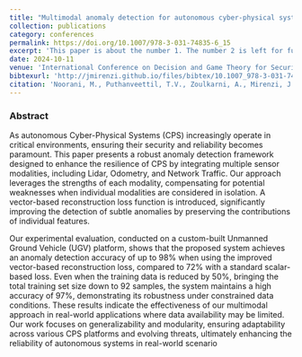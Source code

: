 ```yaml
---
title: "Multimodal anomaly detection for autonomous cyber-physical systems empowering real-world evaluation"
collection: publications
category: conferences
permalink: https://doi.org/10.1007/978-3-031-74835-6_15
excerpt: 'This paper is about the number 1. The number 2 is left for future work.'
date: 2024-10-11
venue: 'International Conference on Decision and Game Theory for Security'
bibtexurl: 'http://jmirenzi.github.io/files/bibtex/10.1007_978-3-031-74835-6_15-citation.bib'
citation: 'Noorani, M., Puthanveettil, T.V., Zoulkarni, A., Mirenzi, J., Grody, C.D., Baras, J.S. (2025). Multimodal Anomaly Detection for Autonomous Cyber-Physical Systems Empowering Real-World Evaluation. In: Sinha, A., Fu, J., Zhu, Q., Zhang, T. (eds) Decision and Game Theory for Security. GameSec 2024. Lecture Notes in Computer Science, vol 14908. Springer, Cham. https://doi.org/10.1007/978-3-031-74835-6_15'
---
```

### Abstract
As autonomous Cyber-Physical Systems (CPS) increasingly operate in critical environments, ensuring their security and reliability becomes paramount. This paper presents a robust anomaly detection framework designed to enhance the resilience of CPS by integrating multiple sensor modalities, including Lidar, Odometry, and Network Traffic. Our approach leverages the strengths of each modality, compensating for potential weaknesses when individual modalities are considered in isolation. A vector-based reconstruction loss function is introduced, significantly improving the detection of subtle anomalies by preserving the contributions of individual features.

Our experimental evaluation, conducted on a custom-built Unmanned Ground Vehicle (UGV) platform, shows that the proposed system achieves an anomaly detection accuracy of up to 98% when using the improved vector-based reconstruction loss, compared to 72% with a standard scalar-based loss. Even when the training data is reduced by 50%, bringing the total training set size down to 92 samples, the system maintains a high accuracy of 97%, demonstrating its robustness under constrained data conditions. These results indicate the effectiveness of our multimodal approach in real-world applications where data availability may be limited. Our work focuses on generalizability and modularity, ensuring adaptability across various CPS platforms and evolving threats, ultimately enhancing the reliability of autonomous systems in real-world scenario
